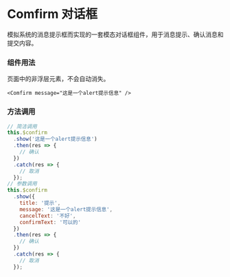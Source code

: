# Comfirm 对话框

模拟系统的消息提示框而实现的一套模态对话框组件，用于消息提示、确认消息和提交内容。

### 组件用法

页面中的非浮层元素，不会自动消失。

```vue
<Comfirm message="这是一个alert提示信息" />
```

### 方法调用

```js
// 简洁调用
this.$confirm
  .show('这是一个alert提示信息')
  .then(res => {
    // 确认
  })
  .catch(res => {
    // 取消
  });
// 参数调用
this.$confirm
  .show({
    title: '提示',
    message: '这是一个alert提示信息',
    cancelText: '不好',
    confirmText: '可以的'
  })
  .then(res => {
    // 确认
  })
  .catch(res => {
    // 取消
  });
```

<ClientOnly>
 <TestConfirm />
</ClientOnly>
